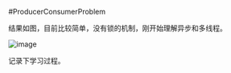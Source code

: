 #ProducerConsumerProblem

结果如图，目前比较简单，没有锁的机制，刚开始理解异步和多线程。

![image](https://coding.net/u/MiniDark/p/ProducerConsumerProblem/git/blob/master/image/%E6%B6%88%E8%B4%B9%E8%80%85%E7%94%9F%E4%BA%A7%E8%80%85%E7%BB%93%E6%9E%9C%E5%9B%BE001.png)

记录下学习过程。